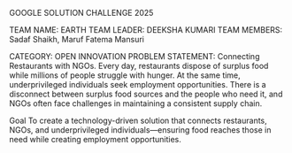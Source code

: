 GOOGLE SOLUTION CHALLENGE 2025

TEAM NAME: EARTH
TEAM LEADER: DEEKSHA KUMARI
TEAM MEMBERS: Sadaf Shaikh, Maruf Fatema Mansuri

CATEGORY: OPEN INNOVATION
PROBLEM STATEMENT: Connecting Restaurants with NGOs.
    Every day, restaurants dispose of surplus food while millions of people struggle with hunger. At the same time, underprivileged individuals seek employment opportunities. There is a disconnect between surplus food sources and the people who need it, and NGOs often face challenges in maintaining a consistent supply chain.

Goal
    To create a technology-driven solution that connects restaurants, NGOs, and underprivileged individuals—ensuring food reaches those in need while creating employment opportunities.
